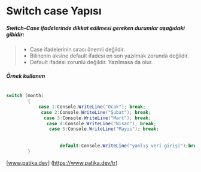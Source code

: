 # Switch case Yapısı
##### Switch-Case ifadelerinde dikkat edilmesi gereken durumlar aşağıdaki gibidir:

>- Case ifadelerinin sırası önemli değildir.
 >- Bilinenin aksine default ifadesi en son yazılmak zorunda değildir.
>- Default ifadesi zorunlu değildir. Yazılmasa da olur.

##### Örnek kullanım

```csharp

switch (month)
        {
            case 1:Console.WriteLine("Ocak"); break;
             case 2:Console.WriteLine("Şubat"); break;
              case 3:Console.WriteLine("Mart"); break;
               case 4:Console.WriteLine("Nisan"); break;
                case 5:Console.WriteLine("Mayıs"); break;
                
        
                    default:Console.WriteLine("yanlış veri girişi");break;
        }

```
[www.patika.dev] (https://www.patika.dev/tr)
